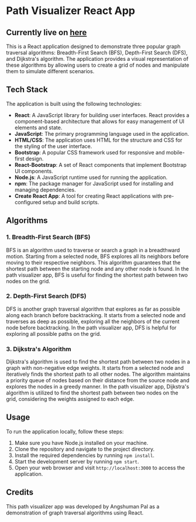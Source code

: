 # Path Visualizer React App

## Currently live on [here](https://path-visualizer.onrender.com)

This is a React application designed to demonstrate three popular graph traversal algorithms: Breadth-First Search (BFS), Depth-First Search (DFS), and Dijkstra's algorithm. The application provides a visual representation of these algorithms by allowing users to create a grid of nodes and manipulate them to simulate different scenarios.

## Tech Stack

The application is built using the following technologies:

- **React**: A JavaScript library for building user interfaces. React provides a component-based architecture that allows for easy management of UI elements and state.
- **JavaScript**: The primary programming language used in the application.
- **HTML/CSS**: The application uses HTML for the structure and CSS for the styling of the user interface.
- **Bootstrap**: A popular CSS framework used for responsive and mobile-first design.
- **React-Bootstrap**: A set of React components that implement Bootstrap UI components.
- **Node.js**: A JavaScript runtime used for running the application.
- **npm**: The package manager for JavaScript used for installing and managing dependencies.
- **Create React App**: A tool for creating React applications with pre-configured setup and build scripts.

## Algorithms

### 1. Breadth-First Search (BFS)

BFS is an algorithm used to traverse or search a graph in a breadthward motion. Starting from a selected node, BFS explores all its neighbors before moving to their respective neighbors. This algorithm guarantees that the shortest path between the starting node and any other node is found. In the path visualizer app, BFS is useful for finding the shortest path between two nodes on the grid.

### 2. Depth-First Search (DFS)

DFS is another graph traversal algorithm that explores as far as possible along each branch before backtracking. It starts from a selected node and traverses as deep as possible, exploring all the neighbors of the current node before backtracking. In the path visualizer app, DFS is helpful for exploring all possible paths on the grid.

### 3. Dijkstra's Algorithm

Dijkstra's algorithm is used to find the shortest path between two nodes in a graph with non-negative edge weights. It starts from a selected node and iteratively finds the shortest path to all other nodes. The algorithm maintains a priority queue of nodes based on their distance from the source node and explores the nodes in a greedy manner. In the path visualizer app, Dijkstra's algorithm is utilized to find the shortest path between two nodes on the grid, considering the weights assigned to each edge.

## Usage

To run the application locally, follow these steps:

1. Make sure you have Node.js installed on your machine.
2. Clone the repository and navigate to the project directory.
3. Install the required dependencies by running `npm install`.
4. Start the development server by running `npm start`.
5. Open your web browser and visit `http://localhost:3000` to access the application.

## Credits

This path visualizer app was developed by Angshuman Pal as a demonstration of graph traversal algorithms using React.
